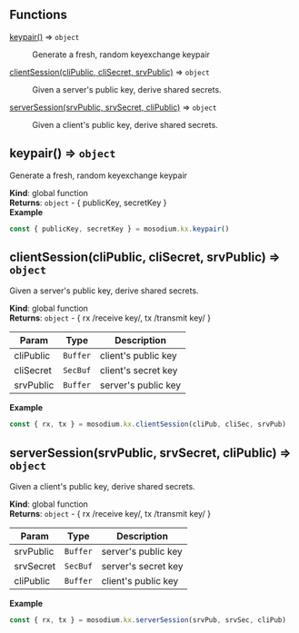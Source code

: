 ## Functions

<dl>
<dt><a href="#keypair">keypair()</a> ⇒ <code>object</code></dt>
<dd><p>Generate a fresh, random keyexchange keypair</p>
</dd>
<dt><a href="#clientSession">clientSession(cliPublic, cliSecret, srvPublic)</a> ⇒ <code>object</code></dt>
<dd><p>Given a server&#39;s public key, derive shared secrets.</p>
</dd>
<dt><a href="#serverSession">serverSession(srvPublic, srvSecret, cliPublic)</a> ⇒ <code>object</code></dt>
<dd><p>Given a client&#39;s public key, derive shared secrets.</p>
</dd>
</dl>

<a name="keypair"></a>

## keypair() ⇒ <code>object</code>
Generate a fresh, random keyexchange keypair

**Kind**: global function  
**Returns**: <code>object</code> - { publicKey, secretKey }  
**Example**  
```js
const { publicKey, secretKey } = mosodium.kx.keypair()
```
<a name="clientSession"></a>

## clientSession(cliPublic, cliSecret, srvPublic) ⇒ <code>object</code>
Given a server's public key, derive shared secrets.

**Kind**: global function  
**Returns**: <code>object</code> - { rx /receive key/, tx /transmit key/ }  

| Param | Type | Description |
| --- | --- | --- |
| cliPublic | <code>Buffer</code> | client's public key |
| cliSecret | <code>SecBuf</code> | client's secret key |
| srvPublic | <code>Buffer</code> | server's public key |

**Example**  
```js
const { rx, tx } = mosodium.kx.clientSession(cliPub, cliSec, srvPub)
```
<a name="serverSession"></a>

## serverSession(srvPublic, srvSecret, cliPublic) ⇒ <code>object</code>
Given a client's public key, derive shared secrets.

**Kind**: global function  
**Returns**: <code>object</code> - { rx /receive key/, tx /transmit key/ }  

| Param | Type | Description |
| --- | --- | --- |
| srvPublic | <code>Buffer</code> | server's public key |
| srvSecret | <code>SecBuf</code> | server's secret key |
| cliPublic | <code>Buffer</code> | client's public key |

**Example**  
```js
const { rx, tx } = mosodium.kx.serverSession(srvPub, srvSec, cliPub)
```
